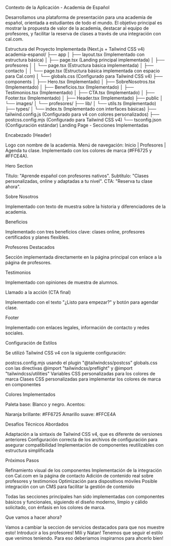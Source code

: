 Contexto de la Aplicación - Academia de Español

Desarrollamos una plataforma de presentación para una academia de español, orientada a estudiantes de todo el mundo. El objetivo principal es mostrar la propuesta de valor de la academia, destacar al equipo de profesores, y facilitar la reserva de clases a través de una integración con cal.com.

Estructura del Proyecto Implementada (Next.js + Tailwind CSS v4)
academia-espanol/
├── app
│ ├── layout.tsx (Implementado con estructura básica)
│ ├── page.tsx (Landing principal implementada)
│ ├── profesores
│ │ └── page.tsx (Estructura básica implementada)
│ ├── contacto
│ │ └── page.tsx (Estructura básica implementada con espacio para Cal.com)
│ └── globals.css (Configurado para Tailwind CSS v4)
├── components
│ ├── Hero.tsx (Implementado)
│ ├── SobreNosotros.tsx (Implementado)
│ ├── Beneficios.tsx (Implementado)
│ ├── Testimonios.tsx (Implementado)
│ ├── CTA.tsx (Implementado)
│ ├── Footer.tsx (Implementado)
│ ├── Header.tsx (Implementado)
├── public
│ └── images/
│ └── profesores/
├── lib/
│ └── utils.ts (Implementado)
├── types/
│ └── index.ts (Implementado con interfaces básicas)
├── tailwind.config.js (Configurado para v4 con colores personalizados)
├── postcss.config.mjs (Configurado para Tailwind CSS v4)
└── tsconfig.json (Configuración estándar)
Landing Page - Secciones Implementadas

Encabezado (Header)

Logo con nombre de la academia.
Menú de navegación: Inicio | Profesores | Agenda tu clase.
Implementado con los colores de marca (#FF6725 y #FFCE4A).

Hero Section

Título: "Aprende español con profesores nativos".
Subtítulo: "Clases personalizadas, online y adaptadas a tu nivel".
CTA: "Reserva tu clase ahora".

Sobre Nosotros

Implementado con texto de muestra sobre la historia y diferenciadores de la academia.

Beneficios

Implementado con tres beneficios clave: clases online, profesores certificados y planes flexibles.

Profesores Destacados

Sección implementada directamente en la página principal con enlace a la página de profesores.

Testimonios

Implementado con opiniones de muestra de alumnos.

Llamado a la acción (CTA final)

Implementado con el texto "¿Listo para empezar?" y botón para agendar clase.

Footer

Implementado con enlaces legales, información de contacto y redes sociales.

Configuración de Estilos

Se utilizó Tailwind CSS v4 con la siguiente configuración:

postcss.config.mjs usando el plugin "@tailwindcss/postcss"
globals.css con las directivas @import "tailwindcss/preflight" y @import "tailwindcss/utilities"
Variables CSS personalizadas para los colores de marca
Clases CSS personalizadas para implementar los colores de marca en componentes

Colores Implementados

Paleta base: Blanco y negro.
Acentos:

Naranja brillante: #FF6725
Amarillo suave: #FFCE4A

Desafíos Técnicos Abordados

Adaptación a la sintaxis de Tailwind CSS v4, que es diferente de versiones anteriores
Configuración correcta de los archivos de configuración para asegurar compatibilidad
Implementación de componentes reutilizables con estructura simplificada

Próximos Pasos

Refinamiento visual de los componentes
Implementación de la integración con Cal.com en la página de contacto
Adición de contenido real sobre profesores y testimonios
Optimización para dispositivos móviles
Posible integración con un CMS para facilitar la gestión de contenido

Todas las secciones principales han sido implementadas con componentes básicos y funcionales, siguiendo el diseño moderno, limpio y cálido solicitado, con énfasis en los colores de marca.

Que vamos a hacer ahora?

Vamos a cambiar la seccion de servicios destacados para que nos muestre esto!
Introducir a los profesores! Mili y Natan! Tenemos que seguir el estilo que venimos teniendo. Para eso deberiamos inspirarnos para ahcerlo bien!
